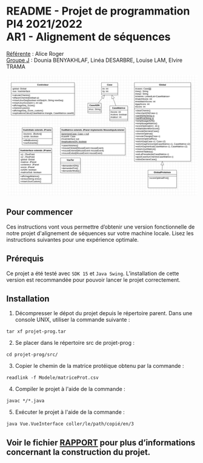 README - Projet de programmation PI4 2021/2022  
**AR1 - Alignement de séquences**  
==============
<ins>Référente</ins> : Alice Roger  
<ins>Groupe J</ins> : Dounia BENYAKHLAF, Linéa DESARBRE, Louise LAM, Elvire TRAMA 

![diagramme](diagramme.png)

## Pour commencer
Ces instructions vont vous permettre d’obtenir une version fonctionnelle de notre projet d'alignement de séquences sur votre machine locale. Lisez les instructions suivantes pour une expérience optimale.

## Prérequis
Ce projet a été testé avec `SDK 15` et `Java Swing`. L’installation de cette version est recommandée pour pouvoir lancer le projet correctement.

## Installation
1. Décompresser le dépot du projet depuis le répertoire parent. Dans une console UNIX, utiliser la commande suivante :
```
tar xf projet-prog.tar
```  

2. Se placer dans le répertoire src de projet-prog : 
```
cd projet-prog/src/
```

3. Copier le chemin de la matrice protéique obtenu par la commande :
```
readlink -f Modele/matriceProt.csv
```

4. Compiler le projet à l'aide de la commande :
```
javac */*.java
```

5. Exécuter le projet à l'aide de la commande :
```
java Vue.VueInterface coller/le/path/copié/en/3
```

## Voir le fichier [RAPPORT](RAPPORT.md) pour plus d’informations concernant la construction du projet.

